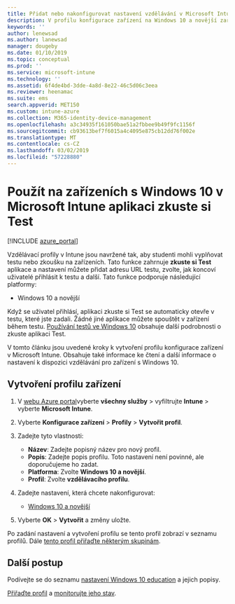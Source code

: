 ```yaml
---
title: Přidat nebo nakonfigurovat nastavení vzdělávání v Microsoft Intune – Azure | Dokumentace Microsoftu
description: V profilu konfigurace zařízení na Windows 10 a novější zařízení v Microsoft Intune použijte aplikaci zkuste si Test. Vytvořit profil konfigurace pomocí settiings vzdělávání a zadejte adresu URL aplikace testu, zvolte, jak uživatelé přihlásit, monitorování obrazovky během testu a povolit nebo zakázat textové návrhy během testu.
keywords: ''
author: lenewsad
ms.author: lanewsad
manager: dougeby
ms.date: 01/10/2019
ms.topic: conceptual
ms.prod: ''
ms.service: microsoft-intune
ms.technology: ''
ms.assetid: 6f4de4bd-3dde-4a8d-8e22-46c5d06c3eea
ms.reviewer: heenamac
ms.suite: ems
search.appverid: MET150
ms.custom: intune-azure
ms.collection: M365-identity-device-management
ms.openlocfilehash: a3c34935f161050bae51a2fbbee9b49f9fc1156f
ms.sourcegitcommit: cb93613bef7f6015a4c4095e875cb12dd76f002e
ms.translationtype: MT
ms.contentlocale: cs-CZ
ms.lasthandoff: 03/02/2019
ms.locfileid: "57228880"
---
```

# <a name="use-the-take-a-test-app-on-windows-10-devices-in-microsoft-intune"></a>Použít na zařízeních s Windows 10 v Microsoft Intune aplikaci zkuste si Test

[!INCLUDE [azure_portal](./includes/azure_portal.md)]

Vzdělávací profily v Intune jsou navržené tak, aby studenti mohli vyplňovat testu nebo zkoušku na zařízeních. Tato funkce zahrnuje **zkuste si Test** aplikace a nastavení můžete přidat adresu URL testu, zvolte, jak koncoví uživatelé přihlásit k testu a další. Tato funkce podporuje následující platformy:

- Windows 10 a novější

Když se uživatel přihlásí, aplikaci zkuste si Test se automaticky otevře v testu, které jste zadali. Žádné jiné aplikace můžete spouštět v zařízení během testu. [Používání testů ve Windows 10](https://docs.microsoft.com/education/windows/take-tests-in-windows-10) obsahuje další podrobnosti o zkuste aplikaci Test.

V tomto článku jsou uvedené kroky k vytvoření profilu konfigurace zařízení v Microsoft Intune. Obsahuje také informace ke čtení a další informace o nastavení k dispozici vzdělávání pro zařízení s Windows 10.

## <a name="create-a-device-profile"></a>Vytvoření profilu zařízení

1. V [webu Azure portal](https://portal.azure.com)vyberte **všechny služby** > vyfiltrujte **Intune** > vyberte **Microsoft Intune**.
2. Vyberte **Konfigurace zařízení** > **Profily** > **Vytvořit profil**.
3. Zadejte tyto vlastnosti:

    - **Název**: Zadejte popisný název pro nový profil.
    - **Popis**: Zadejte popis profilu. Toto nastavení není povinné, ale doporučujeme ho zadat.
    - **Platforma**: Zvolte **Windows 10 a novější**.
    - **Profil**: Zvolte **vzdělávacího profilu**.

4. Zadejte nastavení, která chcete nakonfigurovat:

    - [Windows 10 a novější](education-settings-windows.md)

5. Vyberte **OK** > **Vytvořit** a změny uložte.

Po zadání nastavení a vytvoření profilu se tento profil zobrazí v seznamu profilů. Dále [tento profil přiřaďte některým skupinám](device-profile-assign.md).

## <a name="next-steps"></a>Další postup

Podívejte se do seznamu [nastavení Windows 10 education](education-settings-windows.md) a jejich popisy.

[Přiřaďte profil](device-profile-assign.md) a [monitorujte jeho stav](device-profile-monitor.md).
